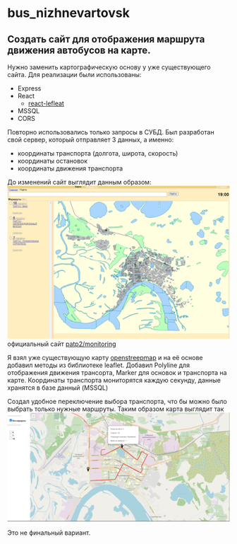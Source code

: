# bus_nizhnevartovsk
## Создать сайт для отображения маршрута движения автобусов на карте. 
Нужно заменить картографическую основу у уже существующего сайта. Для реализации были использованы:
- Express 
- React
  - [react-lefleat](https://react-leaflet.js.org/docs/start-setup/) 
- MSSQL
- CORS

Повторно использовались только запросы в СУБД.
Был разработан свой сервер, который отправляет 3 данных, а именно: 
- координаты транспорта (долгота, широта, скорость)
- координаты остановок
- координаты движения транспорта

До изменений сайт выглядит данным образом: ![alt text](image.png)   
официальный сайт [patp2/monitoring](http://www.patp2-nv.ru/monitoring/)

Я взял уже существующую карту [openstreepmap](https://www.openstreetmap.org/#map=0/18/-44) и на её основе добавил методы из библиотеке leaflet. Добавил Polyline для отображения движения трансорта, Marker для основок и транспорта на карте. Координаты транспорта мониторятся каждую секунду, данные хранятся в базе данный (MSSQL)

Создал удобное переключение выбора транспорта, что бы можно было выбрать только нужные маршруты.
Таким образом карта выглядит так![alt text](image-1.png)

Это не финальный вариант.

